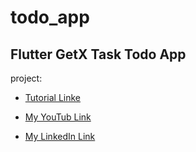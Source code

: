 # todo_app

## Flutter GetX Task Todo App

project:

- [Tutorial Linke](https://www.youtube.com/playlist?list=PLgGlvOHs_ZdB61bfGgznnepmS-L8ly-XN)

- [My YouTub Link](https://www.youtube.com/channel/UCGy2THyIXPOab8FOFBpTeiA)

- [My LinkedIn Link](https://www.linkedin.com/in/ahmed-mansour-490a1a1a1/)
